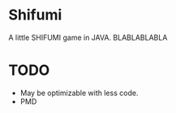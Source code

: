 # Shifumi

A little SHIFUMI game in JAVA.
BLABLABLABLA

# TODO

- May be optimizable with less code.
- PMD
